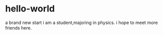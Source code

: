 # hello-world
a brand new start 
i am a student,majoring in physics.
i hope to meet more friends here.
